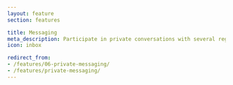 ```yaml
---
layout: feature
section: features

title: Messaging
meta_description: Participate in private conversations with several registered users at a time.
icon: inbox

redirect_from:
- /features/06-private-messaging/
- /features/private-messaging/
---
```

